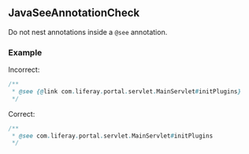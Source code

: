 ## JavaSeeAnnotationCheck

Do not nest annotations inside a `@see` annotation.

### Example

Incorrect:

```java
/**
 * @see {@link com.liferay.portal.servlet.MainServlet#initPlugins}
 */
```

Correct:

```java
/**
 * @see com.liferay.portal.servlet.MainServlet#initPlugins
 */
```